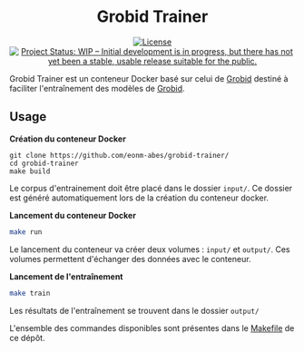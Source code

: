 <div align="center">

# Grobid Trainer

[![License](https://img.shields.io/badge/License-Apache%202.0-blue.svg)](https://opensource.org/licenses/Apache-2.0)
[![Project Status: WIP – Initial development is in progress, but there has not yet been a stable, usable release suitable for the public.](https://www.repostatus.org/badges/latest/wip.svg)](https://www.repostatus.org/#wip)

</div>

Grobid Trainer est un conteneur Docker basé sur celui de [Grobid](https://hub.docker.com/r/lfoppiano/grobid/) destiné à faciliter l'entraînement des modèles de [Grobid](https://github.com/kermitt2/grobid).

## Usage

__Création du conteneur Docker__

```
git clone https://github.com/eonm-abes/grobid-trainer/
cd grobid-trainer
make build
```
Le corpus d'entrainement doit être placé dans le dossier `input/`. Ce dossier est généré automatiquement lors de la création du conteneur docker.

__Lancement du conteneur Docker__

```sh
make run
```

Le lancement du conteneur va créer deux volumes : `input/` et `output/`. Ces volumes permettent d'échanger des données avec le conteneur.

__Lancement de l'entraînement__

```sh
make train
```
Les résultats de l'entraînement se trouvent dans le dossier `output/`

L'ensemble des commandes disponibles sont présentes dans le [Makefile](Makefile) de ce dépôt.
